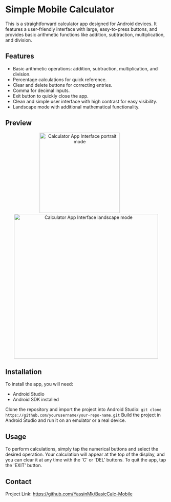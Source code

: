 # Simple Mobile Calculator

This is a straightforward calculator app designed for Android devices. It features a user-friendly interface with large, easy-to-press buttons, and provides basic arithmetic functions like addition, subtraction, multiplication, and division.

## Features

- Basic arithmetic operations: addition, subtraction, multiplication, and division.
- Percentage calculations for quick reference.
- Clear and delete buttons for correcting entries.
- Comma for decimal inputs.
- Exit button to quickly close the app.
- Clean and simple user interface with high contrast for easy visibility.
- Landscape mode with additional mathematical functionality.

## Preview

<p align="center">
  <img src="https://github.com/YassinMk/BasicCalcApp-Mobile/assets/122708120/c5a70022-ae38-42fa-b2d1-9400e6aad388" alt=" Calculator App Interface portrait mode " width="250">
  &nbsp; &nbsp; &nbsp; &nbsp; &nbsp;
  <img src="https://github.com/YassinMk/BasicCalcApp-Mobile/assets/122708120/37d934d8-1049-4503-b186-581bfb43cdc1" alt="Calculator App Interface landscape mode" width="450">
</p>

## Installation

To install the app, you will need:

- Android Studio
- Android SDK installed

Clone the repository and import the project into Android Studio:
`git clone https://github.com/yourusername/your-repo-name.git`
Build the project in Android Studio and run it on an emulator or a real device.

## Usage

To perform calculations, simply tap the numerical buttons and select the desired operation. Your calculation will appear at the top of the display, and you can clear it at any time with the 'C' or 'DEL' buttons. To quit the app, tap the 'EXIT' button.
## Contact
Project Link: https://github.com/YassinMk/BasicCalc-Mobile

